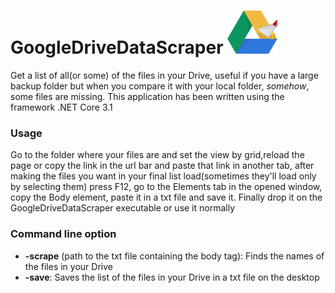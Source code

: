 # GoogleDriveDataScraper <img src="https://github.com/MyAlexro/GoogleDriveDataScraper/blob/master/GoogleDriveDataScraperIcon.png" alt="Imageconverter logo" width="80px">
Get a list of all(or some) of the files in your Drive, useful if you have a large backup folder but when you compare it with your local folder, *somehow*, some files are missing.
This application has been written using the framework .NET Core 3.1

### Usage

Go to the folder where your files are and set the view by grid,reload the page or copy the link in the url bar and paste that link in another tab, after making the files you want in your final list load(sometimes they'll load only by selecting them) press F12, go to the Elements tab in the opened window, copy the Body element, paste it in a txt file and save it. Finally drop it on the GoogleDriveDataScraper executable or use it normally

### Command line option
- **-scrape** (path to the txt file containing the body tag): Finds the names of the files in your Drive
- **-save**: Saves the list of the files in your Drive in a txt file on the desktop
